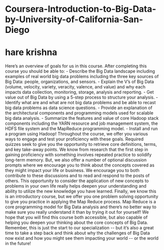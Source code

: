 # Coursera-Introduction-to-Big-Data-by-University-of-California-San-Diego
# hare krishna
Here’s an overview of goals for us in this course. After completing this course you should be able to:  - Describe the Big Data landscape including examples of real world big data problems including the three key sources of Big Data: people, organizations, and sensors.  - Explain the V’s of Big Data (volume, velocity, variety, veracity, valence, and value) and why each impacts data collection, monitoring, storage, analysis and reporting.  - Get value out of Big Data by using a 5-step process to structure your analysis.  - Identify what are and what are not big data problems and be able to recast big data problems as data science questions.  - Provide an explanation of the architectural components and programming models used for scalable big data analysis.  - Summarize the features and value of core Hadoop stack components including the YARN resource and job management system, the HDFS file system and the MapReduce programming model.  - Install and run a program using Hadoop!  Throughout the course, we offer you various ways to engage and test your proficiency with these goals. Required quizzes seek to give you the opportunity to retrieve core definitions, terms, and key take-away points. We know from research that the first step in gaining proficiency with something involves repeated practice to solidify long-term memory.  But, we also offer a number of optional discussion prompts where we encourage you to think about the concepts covered as they might impact your life or business. We encourage you to both contribute to these discussions and to read and respond to the posts of others. This opportunity to consider the application of new concepts to problems in your own life really helps deepen your understanding and ability to utilize the new knowledge you have learned.  Finally, we know this is an introductory course, but we offer you one problem solving opportunity to give you practice in applying the Map Reduce process. Map Reduce is a core programming model for Big Data analysis and there’s no better way to make sure you really understand it than by trying it out for yourself!  We hope that you will find this course both accessible, but also capable of helping you deepen your thinking about the core concepts of Big Data. Remember, this is just the start to our specialization -- but it’s also a great time to take a step back and think about why the challenges of Big Data now exist and how you might see them impacting your world -- or the world in the future!
